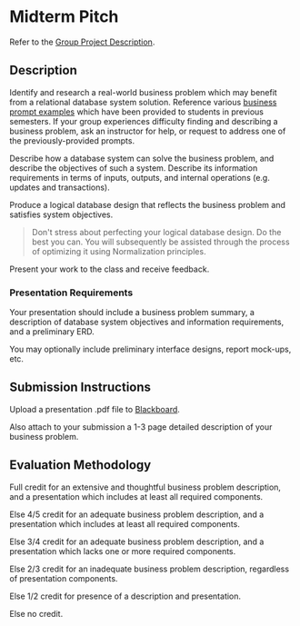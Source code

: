 # Midterm Pitch

Refer to the [Group Project Description](PROJECT.md).

## Description

Identify and research a real-world business problem which may benefit from a relational database system solution. Reference various [business prompt examples](resources/group-project/examples) which have been provided to students in previous semesters. If your group experiences difficulty finding and describing a business problem, ask an instructor for help, or request to address one of the previously-provided prompts.

Describe how a database system can solve the business problem, and describe the objectives of such a system. Describe its information requirements in terms of inputs, outputs, and internal operations (e.g. updates and transactions).

Produce a logical database design that reflects the business problem and satisfies system objectives.

> Don't stress about perfecting your logical database design. Do the best you can. You will subsequently be assisted through the process of optimizing it using Normalization principles.

Present your work to the class and receive feedback.

### Presentation Requirements

Your presentation should include a business problem summary, a description of database system objectives and information requirements, and a preliminary ERD.

You may optionally include preliminary interface designs, report mock-ups, etc.

## Submission Instructions

Upload a presentation .pdf file to [Blackboard](https://blackboard.gwu.edu/webapps/assignment/uploadAssignment?content_id=_6858158_1&course_id=_260328_1&assign_group_id=&mode=cpview).

Also attach to your submission a 1-3 page detailed description of your business problem.

## Evaluation Methodology

Full credit for an extensive and thoughtful business problem description, and a presentation which includes at least all required components.

Else 4/5 credit for an adequate business problem description, and a presentation which includes at least all required components.

Else 3/4 credit for an adequate business problem description, and a presentation which lacks one or more required components.

Else 2/3 credit for an inadequate business problem description, regardless of presentation components.

Else 1/2 credit for presence of a description and presentation.

Else no credit.
